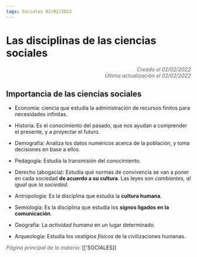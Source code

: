 ```yaml
---
tags: Sociales 02/02/2022
---
```


# Las disciplinas de las ciencias sociales
<div style="text-align: right; opacity: 0.7; font-style: italic;">Creado el 02/02/2022</div>
<div style="text-align: right; opacity: 0.7; font-style: italic;">Última actualización el 02/02/2022</div>

## Importancia de las ciencias sociales

- Economía: ciencia que estudia la administración de recursos finitos para necesidades infinitas.
- Historia: Es el conocimiento del pasado, que nos ayudan a comprender el presente, y a proyectar el futuro.
- Demografía: Analiza los datos numéricos acerca de la población, y toma decisiones en base a ellos.
- Pedagogía: Estudia la transmisión del conocimiento.
- Derecho (abogacía): Estudia qué normas de convivencia se van a poner en cada sociedad **de acuerdo a su cultura**. Las leyes son *cambiantes, al igual que la sociedad*.

- Antropología: Es la disciplina que estudia la **cultura humana**.
- Semiología: Es la disciplina que estudia los **signos ligados en la comunicación**.
- Geografía: La *actividad humana* en un lugar determinado.
- Arqueología: Estudia los *vestigios físicos* de la civilizaciones humanas.


<span style="opacity: 0.7; font-style: italic;">Página principal de la materia:</span> [['SOCIALES]]